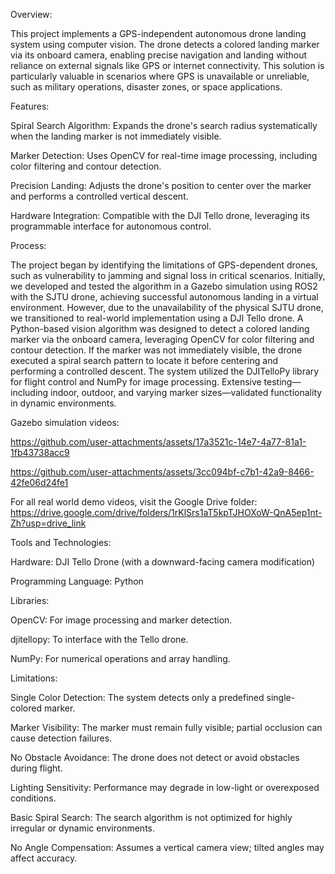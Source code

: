 Overview:

This project implements a GPS-independent autonomous drone landing system using computer vision. The drone detects a colored landing marker via its onboard camera, enabling precise navigation and landing without reliance on external signals like GPS or internet connectivity. This solution is particularly valuable in scenarios where GPS is unavailable or unreliable, such as military operations, disaster zones, or space applications.


Features:

Spiral Search Algorithm: Expands the drone's search radius systematically when the landing marker is not immediately visible.

Marker Detection: Uses OpenCV for real-time image processing, including color filtering and contour detection.

Precision Landing: Adjusts the drone's position to center over the marker and performs a controlled vertical descent.

Hardware Integration: Compatible with the DJI Tello drone, leveraging its programmable interface for autonomous control.


Process: 

The project began by identifying the limitations of GPS-dependent drones, such as vulnerability to jamming and signal loss in critical scenarios. Initially, we developed and tested the algorithm in a Gazebo simulation using ROS2 with the SJTU drone, achieving successful autonomous landing in a virtual environment. However, due to the unavailability of the physical SJTU drone, we transitioned to real-world implementation using a DJI Tello drone. A Python-based vision algorithm was designed to detect a colored landing marker via the onboard camera, leveraging OpenCV for color filtering and contour detection. If the marker was not immediately visible, the drone executed a spiral search pattern to locate it before centering and performing a controlled descent. The system utilized the DJITelloPy library for flight control and NumPy for image processing. Extensive testing—including indoor, outdoor, and varying marker sizes—validated functionality in dynamic environments. 


Gazebo simulation videos:

https://github.com/user-attachments/assets/17a3521c-14e7-4a77-81a1-1fb43738acc9

https://github.com/user-attachments/assets/3cc094bf-c7b1-42a9-8466-42fe06d24fe1



For all real world demo videos, visit the Google Drive folder: https://drive.google.com/drive/folders/1rKlSrs1aT5kpTJHOXoW-QnA5ep1nt-Zh?usp=drive_link


Tools and Technologies:

Hardware: DJI Tello Drone (with a downward-facing camera modification)

Programming Language: Python

Libraries:

OpenCV: For image processing and marker detection.

djitellopy: To interface with the Tello drone.

NumPy: For numerical operations and array handling.


Limitations:

Single Color Detection: The system detects only a predefined single-colored marker.

Marker Visibility: The marker must remain fully visible; partial occlusion can cause detection failures.

No Obstacle Avoidance: The drone does not detect or avoid obstacles during flight.

Lighting Sensitivity: Performance may degrade in low-light or overexposed conditions.

Basic Spiral Search: The search algorithm is not optimized for highly irregular or dynamic environments.

No Angle Compensation: Assumes a vertical camera view; tilted angles may affect accuracy.
